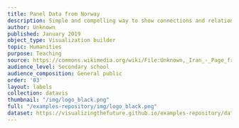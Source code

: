 ```yaml
---
title: Panel Data from Norway
description: Simple and compelling way to show connections and relationships within a community of individuals.
author: Unknown
published: January 2019
object_type: Visualization builder
topic: Humanities
purpose: Teaching
source: https://commons.wikimedia.org/wiki/File:Unknown,_Iran_-_Page_from_the_Shahnama_of_Shah_Tahmasp_-_Google_Art_Project.jpg
audience_level: Secondary school
audience_composition: General public
order: '03'
layout: labels
collection: datavis
thumbnail: "/img/logo_black.png"
full: "/examples-repository/img/logo_black.png"
dataset: https://visualizingthefuture.github.io/examples-repository/data/obj4
---
```

